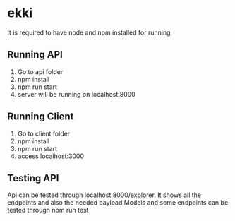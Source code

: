 # ekki

It is required to have node and npm installed for running

## Running API
1. Go to api folder
1. npm install
1. npm run start
1. server will be running on localhost:8000

## Running Client
1. Go to client folder
1. npm install
1. npm run start
1. access localhost:3000

## Testing API
Api can be tested through localhost:8000/explorer. It shows all the endpoints and also the needed payload
Models and some endpoints can be tested through npm run test

